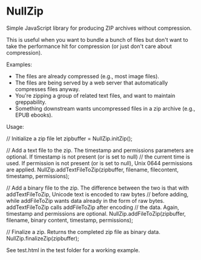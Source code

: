 # NullZip
Simple JavaScript library for producing ZIP archives without compression. 

This is useful when you want to bundle a bunch of files but don't want to take the performance hit for compression (or just don't care about compression).

Examples:

* The files are already compressed (e.g., most image files).
* The files are being served by a web server that automatically compresses files anyway.
* You're zipping a group of related text files, and want to maintain greppability.
* Something downstream wants uncompressed files in a zip archive (e.g., EPUB ebooks).


Usage:

// Initialize a zip file
let zipbuffer = NullZip.initZip();

// Add a text file to the zip. The timestamp and permissions parameters are optional. If timestamp is not present (or is set to null)
// the current time is used. If permission is not present (or is set to null), Unix 0644 permissions are applied. 
NullZip.addTextFileToZip(zipbuffer, filename, filecontent, timestamp, permissions);

// Add a binary file to the zip. The difference between the two is that with addTextFileToZip, Unicode text is encoded to raw bytes
// before adding, while addFileToZip wants data already in the form of raw bytes. addTextFileToZip calls addFileToZip after encoding
// the data. Again, timestamp and permissions are optional.
NullZip.addFileToZip(zipbuffer, filename, binary content, timestamp, permissions);

// Finalize a zip. Returns the completed zip file as binary data.
NullZip.finalizeZip(zipbuffer);

See test.html in the test folder for a working example.
